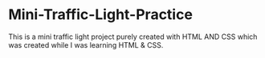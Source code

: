 # Mini-Traffic-Light-Practice
This is a mini traffic light project purely created with HTML AND CSS which was created while I was learning HTML & CSS.
